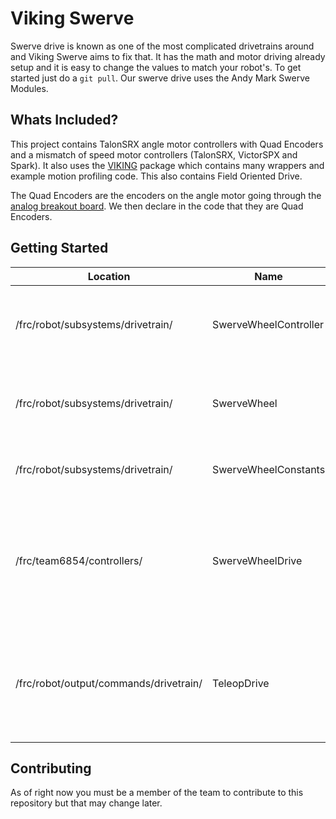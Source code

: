 # Viking Swerve

Swerve drive is known as one of the most complicated drivetrains around and Viking Swerve aims to fix that. It has the math and motor driving already setup and it is easy to change the values to match your robot's. To get started just do a `git pull`. Our swerve drive uses the Andy Mark Swerve Modules.

## Whats Included?

This project contains TalonSRX angle motor controllers with Quad Encoders and a mismatch of speed motor controllers (TalonSRX, VictorSPX and Spark). It also uses the [VIKING](https://github.com/FRC6854/VIKING) package which contains many wrappers and example motion profiling code. This also contains Field Oriented Drive.

The Quad Encoders are the encoders on the angle motor going through the [analog breakout board](http://www.ctr-electronics.com/adaptors/talon-srx-analog-breakout-board.html#product_tabs_description_tabbed). We then declare in the code that they are Quad Encoders.

## Getting Started

| Location                               | Name                  | Description                                                                                                                                      |
|----------------------------------------|-----------------------|--------------------------------------------------------------------------------------------------------------------------------------------------|
| /frc/robot/subsystems/drivetrain/      | SwerveWheelController | Controls all of the Swerve Modules and does the calculations for swerve. It also hold the Gyro for FOC.                                          |
| /frc/robot/subsystems/drivetrain/      | SwerveWheel           | This hold a Swerve Module. It sets the angle and also sets the speed using the SwerveWheelDrive.                                                 |
| /frc/robot/subsystems/drivetrain/      | SwerveWheelConstants  | Hold the values needed for setting up swerve in your code base.                                                                                  |
| /frc/team6854/controllers/             | SwerveWheelDrive      | Controls the speed of the Swerve Modules since we didn't have enough of each motor controller so we had to make a class to control different types of motor controllers. |
| /frc/robot/output/commands/drivetrain/ | TeleopDrive           | The default command for swerve. It drives using ROC or FOC but always passes the Gyro angle just incase you need it for something else..         |

## Contributing

As of right now you must be a member of the team to contribute to this repository but that may change later.